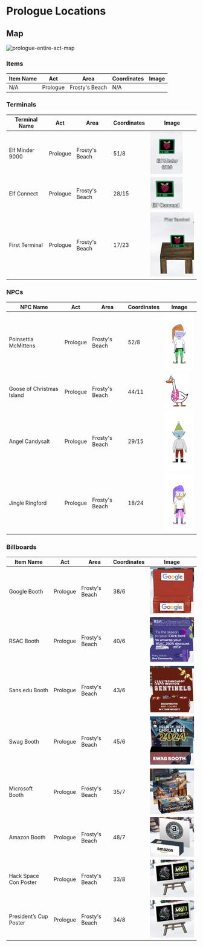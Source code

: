 # Prologue Locations

## Map
![prologue-entire-act-map](../../../Assets/images/prologue/prologue-entire-act-map.png)
### Items
| Item Name | Act      | Area           | Coordinates | Image |
| --------- | -------- | -------------- | ----------- | ----- |
| N/A       | Prologue | Frosty's Beach | N/A         |       |

### Terminals
| Terminal Name   | Act      | Area           | Coordinates | Image                                                                                                                                                                   |
| --------------- | -------- | -------------- | ----------- |-------------------------------------------------------------------------------------------------------------------------------------------------------------------------|
| Elf Minder 9000 | Prologue | Frosty's Beach | 51/8        | ![prologue-objective-location-elf-minder-9000-terminal](../../../Assets/images/prologue/elf-minder/prologue-objective-location-elf-minder-9000-terminal.png)            |
| Elf Connect     | Prologue | Frosty's Beach | 28/15       | ![prologue-objective-location-elf-connect-terminal](../../../Assets/images/prologue/elf-connect/prologue-objective-location-elf-connect-terminal.png) |
| First Terminal  | Prologue | Frosty's Beach | 17/23       | ![prologue-objective-location-first-terminal](../../../Assets/images/prologue/first-terminal/prologue-objective-location-first-terminal.png)         |

### NPCs
| NPC Name                  | Act      | Area           | Coordinates | Image                                                                      |
| ------------------------- | -------- | -------------- | ----------- |----------------------------------------------------------------------------|
| Poinsettia McMittens      | Prologue | Frosty's Beach | 52/8        | ![poinsettiamcmittens](../../../Assets/images/npc/poinsettiamcmittens.png) |
| Goose of Christmas Island | Prologue | Frosty's Beach | 44/11       | ![goose-christmas](../../../Assets/images/npc/goose-christmas.png)         |
| Angel Candysalt           | Prologue | Frosty's Beach | 29/15       | ![angelcandysalt](../../../Assets/images/npc/angelcandysalt.png)           |
| Jingle Ringford           | Prologue | Frosty's Beach | 18/24       | ![jingleringford](../../../Assets/images/npc/jingleringford.png)           |

### Billboards
| Item Name              | Act      | Area           | Coordinates | Image                                                                                                                                                       |
| ---------------------- | -------- | -------------- | ----------- | ----------------------------------------------------------------------------------------------------------------------------------------------------------- |
| Google Booth           | Prologue | Frosty's Beach | 38/6        | ![booth-sponsor-google](../../../Assets/images/prologue/sponsors/booth-sponsor-google.png)                                               |
| RSAC Booth             | Prologue | Frosty's Beach | 40/6        | ![booth-sponsor-rasc](../../../Assets/images/prologue/sponsors/booth-sponsor-rasc.png)                                                   |
| Sans.edu Booth         | Prologue | Frosty's Beach | 43/6        | ![booth-sponsor-sans-edu](../../../Assets/images/prologue/sponsors/booth-sponsor-sans-edu.png)                                           |
| Swag Booth             | Prologue | Frosty's Beach | 45/6        | ![booth-sponsor-swag](../../../Assets/images/prologue/sponsors/booth-sponsor-swag.png)                                                   |
| Microsoft Booth        | Prologue | Frosty's Beach | 35/7        | ![booth-sponsor-Microsoft](../../../Assets/images/prologue/sponsors/booth-sponsor-Microsoft.png)                                         |
| Amazon Booth           | Prologue | Frosty's Beach | 48/7        | ![booth-sponsor-amazon](../../../Assets/images/prologue/sponsors/booth-sponsor-amazon.png)                                               |
| Hack Space Con Poster  | Prologue | Frosty's Beach | 33/8        | ![booth-sponsor-presidents-cup-and-hack-space](../../../Assets/images/prologue/sponsors/booth-sponsor-presidents-cup-and-hack-space.png) |
| President’s Cup Poster | Prologue | Frosty's Beach | 34/8        | ![booth-sponsor-presidents-cup-and-hack-space](../../../Assets/images/prologue/sponsors/booth-sponsor-presidents-cup-and-hack-space.png) |
